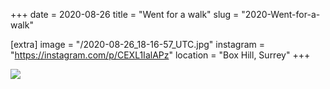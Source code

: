 +++
date = 2020-08-26
title = "Went for a walk"
slug = "2020-Went-for-a-walk"

[extra]
image = "/2020-08-26_18-16-57_UTC.jpg"
instagram = "https://instagram.com/p/CEXL1IalAPz"
location = "Box Hill, Surrey"
+++

<img src="/2020-08-26_18-16-57_UTC.jpg" />
